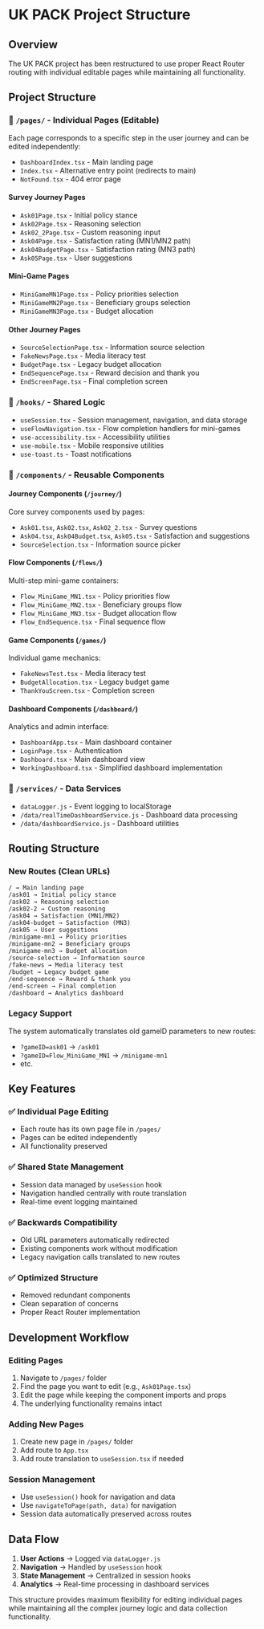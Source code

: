 # UK PACK Project Structure

## Overview
The UK PACK project has been restructured to use proper React Router routing with individual editable pages while maintaining all functionality.

## Project Structure

### 📁 `/pages/` - Individual Pages (Editable)
Each page corresponds to a specific step in the user journey and can be edited independently:

- `DashboardIndex.tsx` - Main landing page
- `Index.tsx` - Alternative entry point (redirects to main)
- `NotFound.tsx` - 404 error page

#### Survey Journey Pages
- `Ask01Page.tsx` - Initial policy stance
- `Ask02Page.tsx` - Reasoning selection  
- `Ask02_2Page.tsx` - Custom reasoning input
- `Ask04Page.tsx` - Satisfaction rating (MN1/MN2 path)
- `Ask04BudgetPage.tsx` - Satisfaction rating (MN3 path)
- `Ask05Page.tsx` - User suggestions

#### Mini-Game Pages
- `MiniGameMN1Page.tsx` - Policy priorities selection
- `MiniGameMN2Page.tsx` - Beneficiary groups selection
- `MiniGameMN3Page.tsx` - Budget allocation

#### Other Journey Pages
- `SourceSelectionPage.tsx` - Information source selection
- `FakeNewsPage.tsx` - Media literacy test
- `BudgetPage.tsx` - Legacy budget allocation
- `EndSequencePage.tsx` - Reward decision and thank you
- `EndScreenPage.tsx` - Final completion screen

### 📁 `/hooks/` - Shared Logic
- `useSession.tsx` - Session management, navigation, and data storage
- `useFlowNavigation.tsx` - Flow completion handlers for mini-games
- `use-accessibility.tsx` - Accessibility utilities
- `use-mobile.tsx` - Mobile responsive utilities
- `use-toast.ts` - Toast notifications

### 📁 `/components/` - Reusable Components

#### Journey Components (`/journey/`)
Core survey components used by pages:
- `Ask01.tsx`, `Ask02.tsx`, `Ask02_2.tsx` - Survey questions
- `Ask04.tsx`, `Ask04Budget.tsx`, `Ask05.tsx` - Satisfaction and suggestions
- `SourceSelection.tsx` - Information source picker

#### Flow Components (`/flows/`)
Multi-step mini-game containers:
- `Flow_MiniGame_MN1.tsx` - Policy priorities flow
- `Flow_MiniGame_MN2.tsx` - Beneficiary groups flow  
- `Flow_MiniGame_MN3.tsx` - Budget allocation flow
- `Flow_EndSequence.tsx` - Final sequence flow

#### Game Components (`/games/`)
Individual game mechanics:
- `FakeNewsTest.tsx` - Media literacy test
- `BudgetAllocation.tsx` - Legacy budget game
- `ThankYouScreen.tsx` - Completion screen

#### Dashboard Components (`/dashboard/`)
Analytics and admin interface:
- `DashboardApp.tsx` - Main dashboard container
- `LoginPage.tsx` - Authentication
- `Dashboard.tsx` - Main dashboard view
- `WorkingDashboard.tsx` - Simplified dashboard implementation

### 📁 `/services/` - Data Services
- `dataLogger.js` - Event logging to localStorage
- `/data/realTimeDashboardService.js` - Dashboard data processing
- `/data/dashboardService.js` - Dashboard utilities

## Routing Structure

### New Routes (Clean URLs)
```
/ → Main landing page
/ask01 → Initial policy stance
/ask02 → Reasoning selection
/ask02-2 → Custom reasoning
/ask04 → Satisfaction (MN1/MN2)
/ask04-budget → Satisfaction (MN3)
/ask05 → User suggestions
/minigame-mn1 → Policy priorities
/minigame-mn2 → Beneficiary groups
/minigame-mn3 → Budget allocation
/source-selection → Information source
/fake-news → Media literacy test
/budget → Legacy budget game
/end-sequence → Reward & thank you
/end-screen → Final completion
/dashboard → Analytics dashboard
```

### Legacy Support
The system automatically translates old gameID parameters to new routes:
- `?gameID=ask01` → `/ask01`
- `?gameID=Flow_MiniGame_MN1` → `/minigame-mn1`
- etc.

## Key Features

### ✅ Individual Page Editing
- Each route has its own page file in `/pages/`
- Pages can be edited independently
- All functionality preserved

### ✅ Shared State Management  
- Session data managed by `useSession` hook
- Navigation handled centrally with route translation
- Real-time event logging maintained

### ✅ Backwards Compatibility
- Old URL parameters automatically redirected
- Existing components work without modification
- Legacy navigation calls translated to new routes

### ✅ Optimized Structure
- Removed redundant components
- Clean separation of concerns
- Proper React Router implementation

## Development Workflow

### Editing Pages
1. Navigate to `/pages/` folder
2. Find the page you want to edit (e.g., `Ask01Page.tsx`)
3. Edit the page while keeping the component imports and props
4. The underlying functionality remains intact

### Adding New Pages
1. Create new page in `/pages/` folder
2. Add route to `App.tsx`
3. Add route translation to `useSession.tsx` if needed

### Session Management
- Use `useSession()` hook for navigation and data
- Use `navigateToPage(path, data)` for navigation
- Session data automatically preserved across routes

## Data Flow

1. **User Actions** → Logged via `dataLogger.js`
2. **Navigation** → Handled by `useSession` hook
3. **State Management** → Centralized in session hooks
4. **Analytics** → Real-time processing in dashboard services

This structure provides maximum flexibility for editing individual pages while maintaining all the complex journey logic and data collection functionality.
